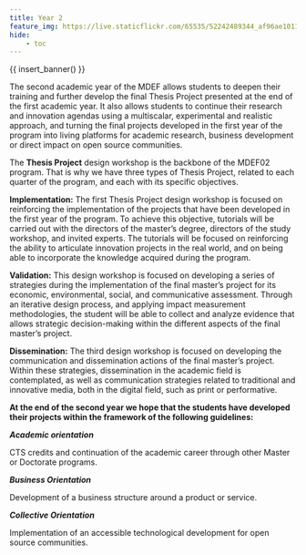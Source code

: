 ```yaml
---
title: Year 2
feature_img: https://live.staticflickr.com/65535/52242489344_af96ae1011_o.jpg
hide:
    - toc
---
```


{{ insert_banner() }}

The second academic year of the MDEF allows students to deepen their training and further develop the final Thesis Project presented at the end of the first academic year. It also allows students to continue their research and innovation agendas using a multiscalar, experimental and realistic approach, and turning the final projects developed in the first year of the program into living platforms for academic research, business development or direct impact on open source communities.

The **Thesis Project** design workshop is the backbone of the MDEF02 program. That is why we have three types of Thesis Project, related to each quarter of the program, and each with its specific objectives.

**Implementation:** The first Thesis Project design workshop is focused on reinforcing the implementation of the projects that have been developed in the first year of the program. To achieve this objective, tutorials will be carried out with the directors of the master’s degree, directors of the study workshop, and invited experts. The tutorials will be focused on reinforcing the ability to articulate innovation projects in the real world, and on being able to incorporate the knowledge acquired during the program.

**Validation:** This design workshop is focused on developing a series of strategies during the implementation of the final master’s project for its economic, environmental, social, and communicative assessment. Through an iterative design process, and applying impact measurement methodologies, the student will be able to collect and analyze evidence that allows strategic decision-making within the different aspects of the final master’s project.

**Dissemination:** The third design workshop is focused on developing the communication and dissemination actions of the final master’s project. Within these strategies, dissemination in the academic field is contemplated, as well as communication strategies related to traditional and innovative media, both in the digital field, such as print or performative.

**At the end of the second year we hope that the students have developed their projects within the
framework of the following guidelines:**

***Academic orientation***

CTS credits and continuation of the academic career through other Master or Doctorate programs.

***Business Orientation***

Development of a business structure around a product or service.

***Collective Orientation***

Implementation of an accessible technological development for open source communities.
